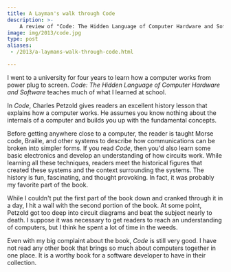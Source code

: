 ```yaml
---
title: A Layman's walk through Code
description: >-
    A review of "Code: The Hidden Language of Computer Hardware and Software"
image: img/2013/code.jpg
type: post
aliases:
 - /2013/a-laymans-walk-through-code.html

---
```

I went to a university for four years to learn how a computer works from power
plug to screen. *Code: The Hidden Language of Computer Hardware and Software*
teaches much of what I learned at school.

In *Code*, Charles Petzold gives readers an excellent history lesson that
explains how a computer works. He assumes you know nothing about the internals
of a computer and builds you up with the fundamental concepts.

Before getting anywhere close to a computer, the reader is taught Morse code,
Braille, and other systems to describe how communications can be broken into
simpler forms. If you read *Code*, then you'd also learn some basic electronics
and develop an understanding of how circuits work. While learning all these
techniques, readers meet the historical figures that created these systems and
the context surrounding the systems. The history is fun, fascinating, and
thought provoking. In fact, it was probably my favorite part of the book.

While I couldn't put the first part of the book down and cranked through it in
a day, I hit a wall with the second portion of the book. At some point, Petzold
got too deep into circuit diagrams and beat the subject nearly to death. I
suppose it was necessary to get readers to reach an understanding of computers,
but I think he spent a lot of time in the weeds.

Even with my big complaint about the book, *Code* is still very good. I have
not read any other book that brings so much about computers together in one
place. It is a worthy book for a software developer to have in their
collection.
